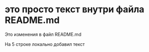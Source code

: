 # это просто текст внутри файла README.md

Это изменения в файл README.md

На 5 строке локально добавил текст